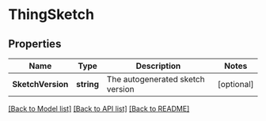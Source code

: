 # ThingSketch

## Properties

Name | Type | Description | Notes
------------ | ------------- | ------------- | -------------
**SketchVersion** | **string** | The autogenerated sketch version | [optional] 

[[Back to Model list]](../README.md#documentation-for-models) [[Back to API list]](../README.md#documentation-for-api-endpoints) [[Back to README]](../README.md)


